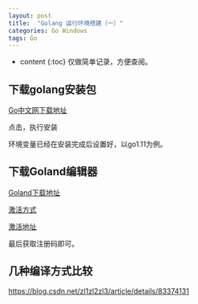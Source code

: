 ```yaml
---
layout: post
title:  "Golang 运行环境搭建（一）"
categories: Go Windows
tags: Go
---
```


* content
{:toc}
仅做简单记录，方便查阅。

<!--excerpt-->

## 下载golang安装包
[Go中文网下载地址](https://studygolang.com/dl)

点击，执行安装

环境变量已经在安装完成后设置好，以go1.11为例。

## 下载Goland编辑器

[Goland下载地址](https://www.jetbrains.com/go/?fromMenu)

[激活方式](https://blog.csdn.net/dodod2012/article/details/82589458)

[激活地址](http://idea.lanyus.com/)

最后获取注册码即可。

## 几种编译方式比较
https://blog.csdn.net/zl1zl2zl3/article/details/83374131